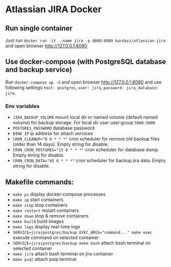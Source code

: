 # Atlassian JIRA Docker

## Run single container

Just run `docker run -it --name jira -p 8080:8080 kardasz/atlassian-jira` and open browser http://127.0.0.1:8080

## Use docker-compose (with PostgreSQL database and backup service)

Run `docker-compose up -d` and open browser http://127.0.0.1:8080 and use following settings `host: postgres`, `user: jira`, `password: jira`, `database: jira`.

### Env variables

- ``JIRA_BACKUP_VOLUME`` mount local dir or named volume (default named volume) for backup storage. For local dir user user:group `5000:5000`
- ``POSTGRES_PASSWORD`` database password
- ``BIND_IP`` ip address for attach services
- ``CRON_CLEANUP="0 0 * * *"`` cron scheduler for remove old backup files (older than 14 days). Empty string for disable.
- ``CRON_CRON_POSTGRES="15 0 * * *"`` cron scheduler for database dump. Empty string for disable.
- ``CRON_CRON_DATA="45 0 * * *"`` cron scheduler for backup jira data. Empty string for disable.


## Makefile commands:

- ``make ps`` display docker-compose processes
- ``make up`` start containers
- ``make stop`` stop containers
- ``make restart`` restart containers
- ``make down`` stop & remove containers
- ``make build`` build images
- ``make logs`` display real-time logs
- ``SERVICE=jira|postgres|backup EXEC_ARGS="command..." make exec`` execute command on selected container
- ``SERVICE=jira|postgres|backup make bash`` attach bash terminal on selected container
- ``make jira`` attach bash terminal on jira container
- ``make psql`` attach psql terminal

